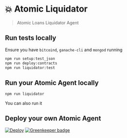 # 💥 Atomic Liquidator

> Atomic Loans Liquidator Agent

## Run tests locally

Ensure you have `bitcoind`, `ganache-cli` and `mongod` running

```bash
npm run setup:test_json
npm run deploy:contracts
npm run liquidator:test
```

## Run your Atomic Agent locally

```bash
npm run liquidator
```

You can also run it

## Deploy your own Atomic Agent

[![Deploy](https://www.herokucdn.com/deploy/button.svg)](https://heroku.com/deploy) [![Greenkeeper badge](https://badges.greenkeeper.io/AtomicLoans/agent.svg)](https://greenkeeper.io/)
